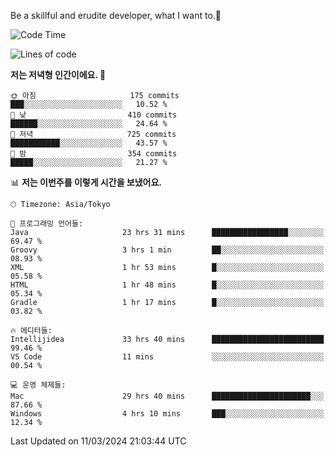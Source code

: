 Be a skillful and erudite developer, what I want to.👶

<!--START_SECTION:waka-->
![Code Time](http://img.shields.io/badge/Code%20Time-500%20hrs%2059%20mins-blue)

![Lines of code](https://img.shields.io/badge/%EC%A0%80%EB%8A%94%20%EC%97%AC%ED%83%9C%EA%B9%8C%EC%A7%80%20-801.4%20thousand%20%EC%A4%84%EC%9D%98%20%EC%BD%94%EB%93%9C%EB%A5%BC%20%EC%9E%91%EC%84%B1%ED%96%88%EC%96%B4%EC%9A%94.-blue)

**저는 저녁형 인간이에요. 🦉** 

```text
🌞 아침                     175 commits         ███░░░░░░░░░░░░░░░░░░░░░░   10.52 % 
🌆 낮　                     410 commits         ██████░░░░░░░░░░░░░░░░░░░   24.64 % 
🌃 저녁                     725 commits         ███████████░░░░░░░░░░░░░░   43.57 % 
🌙 밤　                     354 commits         █████░░░░░░░░░░░░░░░░░░░░   21.27 % 
```


📊 **저는 이번주를 이렇게 시간을 보냈어요.** 

```text
🕑︎ Timezone: Asia/Tokyo

💬 프로그래밍 언어들: 
Java                     23 hrs 31 mins      █████████████████░░░░░░░░   69.47 % 
Groovy                   3 hrs 1 min         ██░░░░░░░░░░░░░░░░░░░░░░░   08.93 % 
XML                      1 hr 53 mins        █░░░░░░░░░░░░░░░░░░░░░░░░   05.58 % 
HTML                     1 hr 48 mins        █░░░░░░░░░░░░░░░░░░░░░░░░   05.34 % 
Gradle                   1 hr 17 mins        █░░░░░░░░░░░░░░░░░░░░░░░░   03.82 % 

🔥 에디터들: 
Intellijidea             33 hrs 40 mins      █████████████████████████   99.46 % 
VS Code                  11 mins             ░░░░░░░░░░░░░░░░░░░░░░░░░   00.54 % 

💻 운영 체제들: 
Mac                      29 hrs 40 mins      ██████████████████████░░░   87.66 % 
Windows                  4 hrs 10 mins       ███░░░░░░░░░░░░░░░░░░░░░░   12.34 % 
```


 Last Updated on 11/03/2024 21:03:44 UTC
<!--END_SECTION:waka-->
